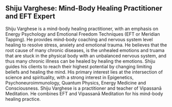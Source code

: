 ## Shiju Varghese: Mind-Body Healing Practitioner and EFT Expert 

Shiju Varghese is a mind-body healing practitioner, with an emphasis on Energy Psychology and Emotional Freedom Techniques (EFT or Meridian Tapping).
He provides mind-body coaching and nervous system level healing to resolve stress, anxiety and emotional trauma. 
He believes that the root cause of many chronic diseases, is the unhealed emotions and truama that are stuck in the physical body with an unbalanced nervous system, and thus many chronic illness can be healed by healing the emotions. Shiju guides his clients to reach their highest potential by changing limiting beliefs and healing the mind. His primary interest lies at the intersection of science and spirituality, with a strong interest in Epigenetics, Psychoneuroimmunology, Quantum Physics, Energy Medicine and Consciousness. Shiju Varghese is a practitioner and teacher of Vipassanā Meditation. He combines EFT and Vipassanā Meditation for his mind-body healing practice.     

